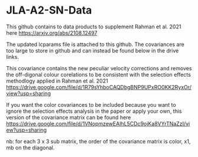 # JLA-A2-SN-Data
This github contains to data products to supplement Rahman et al. 2021 here https://arxiv.org/abs/2108.12497


The updated lcparams file is attached to this github. The covariances are too large to store in github and can instead be found below in the drive links.

This covariance contains the new peculiar velocity corrections and removes the off-digonal colour corelations to be consistent with the selection effects methodlogy applied in Rahman et al. 2021
https://drive.google.com/file/d/1R79sYhboCAQDbgBNP9UPxRO0KK2RyxOr/view?usp=sharing

If you want the color covariances to be included because you want to ignore the selection effects analysis in the paper or apply your own, this version of the covariance matrix can be found here
https://drive.google.com/file/d/1VNopmzewEAIhL5CDc9ojKa8VYrTNaZzI/view?usp=sharing

nb: for each 3 x 3 sub matrix, the order of the covariance matrix is color, x1, mb on the diagonal.
